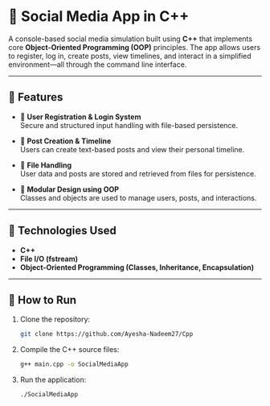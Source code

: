 # 📱 Social Media App in C++

A console-based social media simulation built using **C++** that implements core **Object-Oriented Programming (OOP)** principles. The app allows users to register, log in, create posts, view timelines, and interact in a simplified environment—all through the command line interface.

---

## 🧠 Features

- 👤 **User Registration & Login System**  
  Secure and structured input handling with file-based persistence.

- 📝 **Post Creation & Timeline**  
  Users can create text-based posts and view their personal timeline.

- 🧾 **File Handling**  
  User data and posts are stored and retrieved from files for persistence.

- 🧱 **Modular Design using OOP**  
  Classes and objects are used to manage users, posts, and interactions.

---

## 🔧 Technologies Used

- **C++**
- **File I/O (fstream)**
- **Object-Oriented Programming (Classes, Inheritance, Encapsulation)**

---

## 🚀 How to Run

1. Clone the repository:
   ```bash
   git clone https://github.com/Ayesha-Nadeem27/Cpp

2. Compile the C++ source files:
   ```bash
   g++ main.cpp -o SocialMediaApp

3. Run the application:
   ```bash
   ./SocialMediaApp


